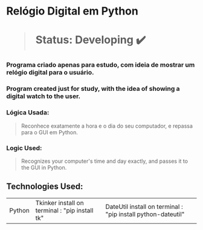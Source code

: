<h1> Relógio Digital em Python <h1>

>Status: Developing ✔️

### Programa criado apenas para estudo, com ideia de mostrar um relógio digital para o usuário.

### Program created just for study, with the idea of showing a digital watch to the user.

### Lógica Usada: 
> Reconhece exatamente a hora e o dia do seu computador, e repassa para o GUI em Python. 

### Logic Used:
> Recognizes your computer's time and day exactly, and passes it to the GUI in Python.


## Technologies Used: 

<table>
  <tr>
    <td>Python</td>
    <td>Tkinker   install on terminal : "pip install tk" </td>
    <td>DateUtil   install on terminal : "pip install python-dateutil" </td>
    <td>
  </tr>
